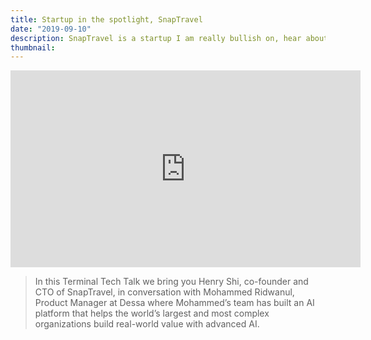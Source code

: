 ```yaml
---
title: Startup in the spotlight, SnapTravel
date: "2019-09-10"
description: SnapTravel is a startup I am really bullish on, hear about my chat with their CTO.
thumbnail:
---
```


<iframe width="560" height="315" src="https://www.youtube.com/embed/nmeShriKPWU" frameborder="0" allow="accelerometer; autoplay; clipboard-write; encrypted-media; gyroscope; picture-in-picture" allowfullscreen></iframe>

> In this Terminal Tech Talk we bring you Henry Shi, co-founder and CTO of SnapTravel, in conversation with Mohammed Ridwanul, Product Manager at Dessa where Mohammed’s team has built an AI platform that helps the world’s largest and most complex organizations build real-world value with advanced AI.

